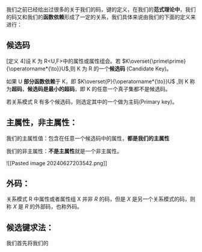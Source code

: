 我们之前已经给出过很多的关于我们的码，键的定义，在我们的**范式理论中**，我们的码又和我们的**函数依赖**形成了一定的关系，我们具体来说由我们的下面的定义来进行：
## 候选码
[定义 4]设 K 为 R<U,F>中的属性或属性组会。若 $K\overset{\prime\prime}{\operatorname*{\to}}U$,则 K 为 R 的一个**候选码** (Candidate Key)。

如果 U **部分函数依赖**于 K，即 $K\overset{P}{\operatorname*{\to}}U$ ,则 K 称为**超码**，**候选码是最小的超码**，即 K 的任意一个真子集都不是候选码。

若关系模式 R 有多个候选码，则选定其中的一个做为主码(Primary key)。

## 主属性，非主属性：
我们的主属性值：包含在任意一个候选码中的属性，**都是我们的主属性**

我们的非主属性：**不是主属性**就是一个非主属性。

![[Pasted image 20240627203542.png]]

## 外码：
关系模式 R 中属性或者属性组 X 并非 $R$ 的码，但是 $X$ 是另一个关系模式的码，则称 $X$ 是 $R$ 的外部码，也称外码。

## 候选键求法：
我们首先将我们的